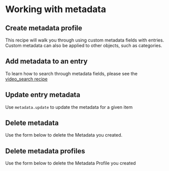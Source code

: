 <!--METADATA
{
  "icon": "exclamation",
  "sortOrder": 700,
  "tags": [
    "metadataProfile",
    "metadata"
  ],
  "keywords": [],
  "relatedRecipes": [
    "video_search"
  ],
  "summary": "Learn to work with metadata."
}
-->

# Working with metadata


## Create metadata profile
This recipe will walk you through using custom metadata fields with entries. Custom metadata can also be applied to other objects, such as categories.

<!--APICALL
{
  "method": "get",
  "path": "/service/metadata_metadataprofile/action/add",
  "parameters": [
    {
      "name": "metadataProfile[name]",
      "default": ""
    },
    {
      "name": "metadataProfile[systemName]",
      "default": ""
    },
    {
      "name": "metadataProfile[metadataObjectType]",
      "default": "1",
      "hidden": true
    },
    {
      "name": "objectType",
      "default": "1",
      "hidden": true
    },
    {
      "name": "metadataProfile[createMode]",
      "default": "1",
      "hidden": true
    },
    {
      "name": "xsdData",
      "hidden": false,
      "x-inputType": "textarea",
      "default": "<xsd:schema xmlns:xsd=\"http://www.w3.org/2001/XMLSchema\">\n  <xsd:element name=\"metadata\">\n    <xsd:complexType>\n      <xsd:sequence>\n        <xsd:element id=\"md_5F84A7E4-5509-993D-CE9C-3B60C0713775\" name=\"Somefield\" minOccurs=\"0\" maxOccurs=\"1\" type=\"textType\">\n          <xsd:annotation>\n            <xsd:documentation></xsd:documentation>\n            <xsd:appinfo>\n              <label>somefield</label>\n              <key>somefield</key>\n              <searchable>true</searchable>\n              <timeControl>false</timeControl>\n              <description></description>\n            </xsd:appinfo>\n          </xsd:annotation>\n        </xsd:element>\n      </xsd:sequence>\n    </xsd:complexType>\n  </xsd:element>\n  <xsd:complexType name=\"textType\">\n    <xsd:simpleContent>\n      <xsd:extension base=\"xsd:string\"/>\n    </xsd:simpleContent>\n  </xsd:complexType>\n  <xsd:complexType name=\"dateType\">\n    <xsd:simpleContent>\n      <xsd:extension base=\"xsd:long\"/>\n    </xsd:simpleContent>\n  </xsd:complexType>\n  <xsd:complexType name=\"objectType\">\n    <xsd:simpleContent>\n      <xsd:extension base=\"xsd:string\"/>\n    </xsd:simpleContent>\n  </xsd:complexType>\n  <xsd:simpleType name=\"listType\">\n    <xsd:restriction base=\"xsd:string\"/>\n  </xsd:simpleType>\n</xsd:schema>"
    }
  ]
}
-->

## Add metadata to an entry
To learn how to search through metadata fields, please see the [video_search recipe](https://developer.kaltura.org/recipes/video_search)

<!--APICALL
{
  "method": "get",
  "path": "/service/metadata_metadata/action/add",
  "parameters": [
    {
      "name": "objectId",
      "dynamicEnum": {
        "path": "/service/media/action/list",
        "method": "get",
        "array": "objects",
        "value": "id",
        "label": "name"
      }
    },
    {
      "name": "xmlData",
      "default": "<metadata><Somefield>LINUX RULES</Somefield></metadata>"
    },
    {
      "name": "objectType",
      "default": "1",
      "hidden": true
    },
    {
      "name": "metadataProfileId",
      "dynamicEnum": {
        "path": "/service/metadata_metadataprofile/action/list",
        "method": "get",
        "parameters": [],
        "array": "objects",
        "label": "name",
        "value": "id"
      },
      "dynamicValue": {
        "fromStep": 0,
        "value": "id"
      }
    }
  ]
}
-->

## Update entry metadata
Use `metadata.update` to update the metadata for a given item

<!--APICALL
{
  "method": "get",
  "path": "/service/metadata_metadata/action/update",
  "parameters": [
    {
      "name": "id",
      "default": "",
      "dynamicValue": {
        "fromStep": 1,
        "value": "id"
      }
    },
    {
      "name": "xmlData",
      "default": "<metadata><Somefield>NEW VALUE HERE</Somefield></metadata>"
    }
  ]
}
-->

## Delete metadata
Use the form below to delete the Metadata you created.

<!--APICALL
{
  "method": "get",
  "path": "/service/metadata_metadata/action/delete",
  "parameters": [
    {
      "name": "id",
      "dynamicValue": {
        "fromStep": 1,
        "value": "id"
      }
    },
    {
      "name": "objectIdEqual",
      "default": "",
      "dynamicValue": {
        "fromStep": 1,
        "answer": "objectId"
      }
    },
    {
      "name": "metadataProfileIdEqual",
      "dynamicEnum": {
        "path": "/service/metadata_metadataprofile/action/list",
        "method": "get",
        "parameters": [],
        "array": "objects",
        "label": "name",
        "value": "id"
      },
      "dynamicValue": {
        "fromStep": 0,
        "value": "id"
      }
    }
  ]
}
-->

## Delete metadata profiles
Use the form below to delete the Metadata Profile you created

<!--APICALL
{
  "method": "get",
  "path": "/service/metadata_metadataprofile/action/delete",
  "parameters": [
    {
      "name": "id",
      "dynamicValue": {
        "fromStep": 0,
        "value": "id"
      }
    }
  ]
}
-->